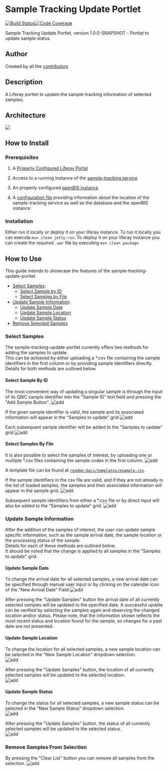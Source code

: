 # Sample Tracking Update Portlet

[![Build Status](https://travis-ci.com/qbicsoftware/sample-tracking-update-portlet.svg?branch=development)](https://travis-ci.com/qbicsoftware/sample-tracking-update-portlet)[![Code Coverage]( https://codecov.io/gh/qbicsoftware/sample-tracking-update-portlet/branch/development/graph/badge.svg)](https://codecov.io/gh/qbicsoftware/sample-tracking-update-portlet)

Sample Tracking Update Portlet, version 1.0.0-SNAPSHOT - Portlet to update sample status

## Author
Created by all the [contributors](https://github.com/qbicsoftware/sample-tracking-update-portlet/graphs/contributors)

## Description
A Liferay portlet to update the sample-tracking information of selected samples.

## Architecture
![](readme-docs/figures/interfaces_sample-tracking-update-portlet.png)


## How to Install
### Prerequisites
1. A [Properly Configured Liferay Portal](https://github.com/qbicsoftware/qbic-setup-doc/blob/main/application_servers/liferay7.md) <!-- TODO: Where to link?-->
2. Access to a running instance of the [sample-tracking service](https://github.com/qbicsoftware/sample-tracking-service)
   
3. An properly configured [openBIS instance](https://openbis.ch/) <!-- TODO where to link? -->
4. A [configuration file](https://github.com/qbicsoftware/portal-utils-lib#how-portlets-are-configured) providing information about the location of the sample-tracking service as well as the database and the openBIS instance
### Installation
Either run it locally or deploy it on your liferay instance. To run it locally you can execute ``mvn clean jetty:run``. To deploy it on your liferay instance you can create the required ``.war`` file by executing ``mvn clean package``
## How to Use 

This guide intends to showcase the features of the sample-tracking-update-portlet. 

* [Select Samples](#select-samples):
  * [Select Sample by ID](#select-sample-by-id)
  * [Select Samples by File](#select-samples-by-file)
* [Update Sample Information](#update-sample-information):
    * [Update Sample Date](#update-sample-date)
    * [Update Sample Location](#update-sample-location)
    * [Update Sample Status](#update-sample-status)
* [Remove Selected Samples](#remove-selected-samples)

### Select Samples

The sample-tracking-update-portlet currently offers two methods for adding the samples to update.  
This can be achieved by either uploading a *.csv file containing the sample identifiers in the first column 
or by providing sample identifiers directly.   
Details for both methods are outlined below. 

#### Select Sample By ID
The most convenient way of updating a singular sample is through the input of its QBiC sample identifier 
into the "Sample ID" text field and pressing the "Add Sample Button". 
![add](readme-docs/screenshots/AddSampleById.png)

If the given sample identifier is valid, the sample and its associated information will appear in the "Samples to update" grid 
![add](readme-docs/screenshots/AddSampleByIdResult.png)

Each subsequent sample identifier will be added to the "Samples to update" grid 
![add](readme-docs/screenshots/AddSampleByIdAgain.png)
 
#### Select Samples By File
It is also possible to select the samples of interest, by 
uploading one or multiple *.csv files containing the sample codes in the first column.
![add](readme-docs/screenshots/AddSampleByFile.png)

A template file can be found at [``readme-docs/templates/example.csv``](readme-docs/templates/example.csv).

If the sample identifiers in the csv file are valid, and if they are not already in the list of loaded samples, 
the samples and their associated information will appear in the sample grid.
![add](readme-docs/screenshots/AddSampleByFileResult.png)
  
Subsequent sample identifiers from either a *.csv file or by direct input will also be added to the "Samples to update" grid. 
![add](readme-docs/screenshots/AddSampleByFileAgain.png)
 
### Update Sample Information
After the addition of the samples of interest, the user can update sample specific information,
such as the sample arrival date, the sample location or the processing status of the sample.   
Details for each of these methods are outlined below.   
It should be noted that the change is applied to all samples in the "Samples to update" grid. 

#### Update Sample Date
To change the arrival date for all selected samples, 
a new arrival date can be specified through manual user input 
or by clicking on the calendar icon of the "New Arrival Date" Field 
![add](readme-docs/screenshots/UpdateSampleDate.png)

After pressing the "Update Samples" button the arrival date of all currently selected samples will be updated to the specified date.
A successful update can be verified by selecting the samples again and observing the changed location and/or status. 
Please note, that the information shown reflects the most recent status and location found for the sample, so changes for a past date are not presented.

#### Update Sample Location
To change the location for all selected samples, a new sample location can be selected in the "New Sample Location" dropdown selection.  
![add](readme-docs/screenshots/UpdateSampleLocation.png)

After pressing the "Update Samples" button, the location of all currently selected samples will be updated to the selected location.  
![add](readme-docs/screenshots/UpdateSampleLocationResult.png)

#### Update Sample Status
To change the status for all selected samples, a new sample status can be selected in the "New Sample Status" dropdown selection.  
![add](readme-docs/screenshots/UpdateSampleStatus.png)

After pressing the "Update Samples" button, the status of all currently selected samples will be updated to the selected status.  
![add](readme-docs/screenshots/UpdateSampleStatusResult.png)

### Remove Samples From Selection
By pressing the "Clear List" button you can remove all samples from the selection.
![add](readme-docs/screenshots/RemoveSampleFromList.png)
 